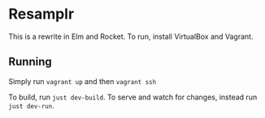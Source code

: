 # Resamplr

This is a rewrite in Elm and Rocket.  To run, install VirtualBox and Vagrant.

## Running

Simply run `vagrant up` and then `vagrant ssh`

To build, run `just dev-build`.  To serve and watch for changes,
instead run `just dev-run`.
